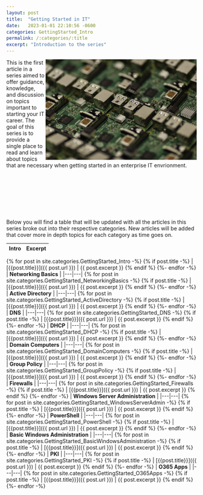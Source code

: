 ```yaml
---
layout: post
title:  "Getting Started in IT"
date:   2023-01-01 22:10:56 -0600
categories: GettingStarted_Intro
permalink: /:categories/:title
excerpt: "Introduction to the series"
---
```


<!--<div style="float: right"><img src="/assets/usb-g1939b3231_1920.jpg" width="400" hspace= "20px" vspace="10px" /></div>-->
<div><img src="/assets/usb-g1939b3231_1920.jpg" style="float: right" width="400"></div>



This is the first article in a series aimed to offer guidance, knowledge, and discussion on topics important to starting your IT career. The goal of this series is to provide a single place to read and learn about topics that are necessary when getting started in an enterprise IT envrionment.


\
\
\
\
\
\
\
Below you will find a table that will be updated with all the articles in this series broke out into their respective categories. New articles will be added that cover more in depth topics for each category as time goes on.



|**Intro** | **Excerpt**
|---|---|
{% for post in site.categories.GettingStarted_Intro -%}
{% if post.title -%}
| [{{post.title}}]({{ post.url }}) | {{ post.excerpt }}
{% endif %}
{%- endfor -%}
| **Networking Basics** |
|---|---|
{% for post in site.categories.GettingStarted_NetworkingBasics -%}
{% if post.title -%}
| [{{post.title}}]({{ post.url }}) | {{ post.excerpt }}
{% endif %}
{%- endfor -%}
| **Active Directory** | 
|---|---|
{% for post in site.categories.GettingStarted_ActiveDirectory -%}
{% if post.title -%}
| [{{post.title}}]({{ post.url }}) | {{ post.excerpt }}
{% endif %}
{%- endfor -%}
| **DNS** | 
|---|---|
{% for post in site.categories.GettingStarted_DNS -%}
{% if post.title -%}
| [{{post.title}}]({{ post.url }}) | {{ post.excerpt }}
{% endif %}
{%- endfor -%}
| **DHCP** | 
|---|---|
{% for post in site.categories.GettingStarted_DHCP -%}
{% if post.title -%}
| [{{post.title}}]({{ post.url }}) | {{ post.excerpt }}
{% endif %}
{%- endfor -%}
| **Domain Computers** |
|---|---|
{% for post in site.categories.GettingStarted_DomainComputers -%}
{% if post.title -%}
| [{{post.title}}]({{ post.url }}) | {{ post.excerpt }}
{% endif %}
{%- endfor -%}
| **Group Policy** | 
|---|---|
{% for post in site.categories.GettingStarted_GroupPolicy -%}
{% if post.title -%}
| [{{post.title}}]({{ post.url }}) | {{ post.excerpt }}
{% endif %}
{%- endfor -%}
| **Firewalls** | 
|---|---|
{% for post in site.categories.GettingStarted_Firewalls -%}
{% if post.title -%}
| [{{post.title}}]({{ post.url }}) | {{ post.excerpt }}
{% endif %}
{%- endfor -%}
| **Windows Server Administration** | 
|---|---|
{% for post in site.categories.GettingStarted_WindowsServerAdmin -%}
{% if post.title -%}
| [{{post.title}}]({{ post.url }}) | {{ post.excerpt }}
{% endif %}
{%- endfor -%}
| **PowerShell** | 
|---|---|
{% for post in site.categories.GettingStarted_PowerShell -%}
{% if post.title -%}
| [{{post.title}}]({{ post.url }}) | {{ post.excerpt }}
{% endif %}
{%- endfor -%}
| **Basic Windows Administration** | 
|---|---|
{% for post in site.categories.GettingStarted_BasicWindowsAdministration -%}
{% if post.title -%}
| [{{post.title}}]({{ post.url }}) | {{ post.excerpt }}
{% endif %}
{%- endfor -%}
| **PKI** | 
|---|---|
{% for post in site.categories.GettingStarted_PKI -%}
{% if post.title -%}
| [{{post.title}}]({{ post.url }}) | {{ post.excerpt }}
{% endif %}
{%- endfor -%}
| **O365 Apps** | 
|---|---|
{% for post in site.categories.GettingStarted_O365Apps -%}
{% if post.title -%}
| [{{post.title}}]({{ post.url }}) | {{ post.excerpt }}
{% endif %}
{%- endfor -%}









